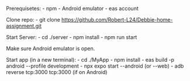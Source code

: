 Prerequisetes:
    - npm
    - Android emulator
    - eas account

Clone repo:
    - git clone https://github.com/Robert-L24/Debbie-home-assignment.git

Start Server:
    - cd ./server
    - npm install
    - npm run start

Make sure Android emulator is open.

Start app (in a new terminal):
    - cd ./MyApp
    - npm install
    - eas build -p android --profile development
    - npx expo start --android (or --web)
    - adb reverse tcp:3000 tcp:3000 (if on Android)